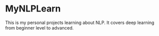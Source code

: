 # MyNLPLearn
This is my personal projects learning about NLP. It covers deep learning from beginner level to advanced.
